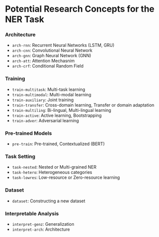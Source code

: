 # Potential Research Concepts for the NER Task

### Architecture
* `arch-rnn`: Recurrent Neural Networks (LSTM, GRU)
* `arch-cnn`:	Convolutional Neural Network
* `arch-gnn`: Graph Neural Network (GNN)
* `arch-att`:	Attention Mechasnim
* `arch-crf`:	Conditional Random Field

### Training
* `train-multitask`:	Multi-task learning
* `train-multimodal`:	Multi-modal learning
* `train-auxiliary`:	Joint training
* `train-transfer`:	Cross-domain learning, Transfer or domain adaptation
* `train-multiling`:	Bi-lingual, Multi-lingual learning
* `train-active`:	Active learning, Bootstrapping
* `train-adver`:	Adversarial learning

### Pre-trained Models
* `pre-train`: Pre-trained, Contextualized (BERT)

### Task Setting
* `task-nested`:	Nested or Multi-grained NER
* `task-hetero`:	Heterogeneous categories
* `task-lowres`:	Low-resource or Zero-resource learning

### Dataset
* `dataset`:	Constructing a new dataset

### Interpretable Analysis
* `interpret-genz`:	Generalization
* `interpret-arch`:	Architecture
